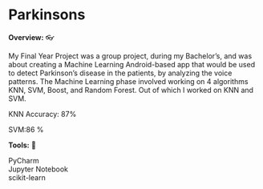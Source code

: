 # Parkinsons

**Overview:** 👓  

My Final Year Project was a group project, during my Bachelor’s, and was about creating a Machine Learning Android-based app that would be used to detect Parkinson’s disease in the patients, by analyzing the voice patterns. 
The Machine Learning phase involved working on 4 algorithms KNN, SVM, Boost, and Random Forest. Out of which I worked on KNN and SVM.  

KNN Accuracy: 87%  

SVM:86 %  

**Tools:** 🔧  

PyCharm  
Jupyter Notebook  
scikit-learn
